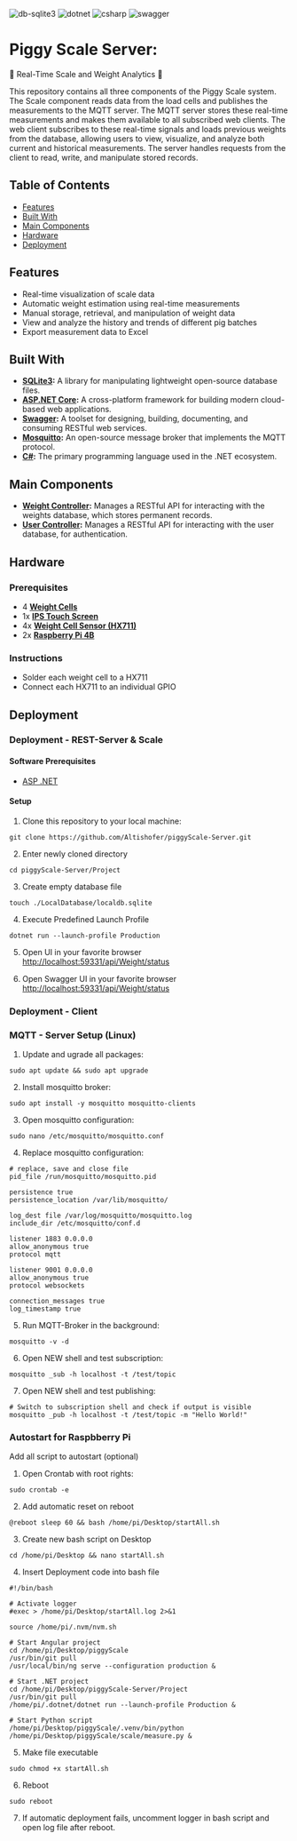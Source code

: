 ![db-sqlite3](https://img.shields.io/badge/db--sqlite3-0.0.1-yellow)
![dotnet](https://img.shields.io/badge/.NET-7.0-blue)
![csharp](https://img.shields.io/badge/C%23-10.0-purple)
![swagger](https://img.shields.io/badge/Swagger-6.2.3-green)

# Piggy Scale Server: 
🎉 Real-Time Scale and Weight Analytics 🎉

This repository contains all three components of the Piggy Scale system. The Scale component reads data from the load cells and publishes the measurements to the MQTT server. The MQTT server stores these real-time measurements and makes them available to all subscribed web clients. The web client subscribes to these real-time signals and loads previous weights from the database, allowing users to view, visualize, and analyze both current and historical measurements. The server handles requests from the client to read, write, and manipulate stored records.

## Table of Contents

- [Features](#features)
- [Built With](#built-with)
- [Main Components](#main-components)
- [Hardware](#hardware)
- [Deployment](#deployment)

## Features
- Real-time visualization of scale data
- Automatic weight estimation using real-time measurements
- Manual storage, retrieval, and manipulation of weight data
- View and analyze the history and trends of different pig batches
- Export measurement data to Excel

## Built With

- **[SQLite3](https://sqlite.org/index.html):** A library for manipulating lightweight open-source database files.
- **[ASP.NET Core](https://dotnet.microsoft.com/apps/aspnet):** A cross-platform framework for building modern cloud-based web applications.
- **[Swagger](https://swagger.io/):** A toolset for designing, building, documenting, and consuming RESTful web services.
- **[Mosquitto](https://mosquitto.org/):** An open-source message broker that implements the MQTT protocol.
- **[C#](https://docs.microsoft.com/en-us/dotnet/csharp/):** The primary programming language used in the .NET ecosystem.


## Main Components

- **[Weight Controller](https://github.com/Altishofer/piggyScale-Server/tree/main/Project/Controllers/WeightController):** Manages a RESTful API for interacting with the weights database, which stores permanent records.
- **[User Controller](https://github.com/Altishofer/piggyScale-Server/tree/main/Project/Controllers/UserController):** Manages a RESTful API for interacting with the user database, for authentication.

## Hardware

### Prerequisites
- 4 **[Weight Cells](https://de.aliexpress.com/item/32993892413.html?srcSns=sns_WhatsApp&spreadType=socialShare&bizType=ProductDetail&social_params=60729542385&aff_fcid=967cfb0bb3c44d5994dca7a8b6821253-1721983637820-00146-_EIhxwWR&tt=MG&aff_fsk=_EIhxwWR&aff_platform=default&sk=_EIhxwWR&aff_trace_key=967cfb0bb3c44d5994dca7a8b6821253-1721983637820-00146-_EIhxwWR&shareId=60729542385&businessType=ProductDetail&platform=AE&terminal_id=15f1fe9867124f1a9b3cca645aa764d7&afSmartRedirect=y)**
- 1x **[IPS Touch Screen](https://de.aliexpress.com/item/1005006420023450.html?spm=a2g0o.order_list.order_list_main.11.3b3f5c5fLSSfJb&gatewayAdapt=glo2deu)**
- 4x **[Weight Cell Sensor (HX711)](https://de.aliexpress.com/item/1005006293368575.html?spm=a2g0o.order_list.order_list_main.23.3b3f5c5fLSSfJb&gatewayAdapt=glo2deu)**
- 2x **[Raspberry Pi 4B](https://www.raspberrypi.com/products/raspberry-pi-4-model-b/)**

### Instructions
- Solder each weight cell to a HX711
- Connect each HX711 to an individual GPIO

## Deployment

### Deployment - REST-Server & Scale

#### Software Prerequisites
- [ASP .NET](https://learn.microsoft.com/en-us/aspnet/core/tutorials/min-web-api?view=aspnetcore-8.0&tabs=visual-studio-code)

#### Setup

1. Clone this repository to your local machine:
  ```shell
  git clone https://github.com/Altishofer/piggyScale-Server.git
  ```
2. Enter newly cloned directory
  ```shell
  cd piggyScale-Server/Project
  ```
3. Create empty database file
  ```shell
  touch ./LocalDatabase/localdb.sqlite
  ```
4. Execute Predefined Launch Profile
 ```console
 dotnet run --launch-profile Production
 ```
5. Open UI in your favorite browser
[http://localhost:59331/api/Weight/status](http://localhost:59331/api/Weight/status)

6. Open Swagger UI in your favorite browser
[http://localhost:59331/api/Weight/status](http://localhost:59331/swagger/index.html)
 

### Deployment - Client

### MQTT - Server Setup (Linux)
1. Update and ugrade all packages:
  ```shell
  sudo apt update && sudo apt upgrade
  ```
2. Install mosquitto broker:
  ```shell
  sudo apt install -y mosquitto mosquitto-clients
  ```
3. Open mosquitto configuration:
  ```shell
  sudo nano /etc/mosquitto/mosquitto.conf
  ```
4. Replace mosquitto configuration:
  ```shell
  # replace, save and close file
  pid_file /run/mosquitto/mosquitto.pid
  
  persistence true
  persistence_location /var/lib/mosquitto/
  
  log_dest file /var/log/mosquitto/mosquitto.log
  include_dir /etc/mosquitto/conf.d
  
  listener 1883 0.0.0.0
  allow_anonymous true
  protocol mqtt
  
  listener 9001 0.0.0.0
  allow_anonymous true
  protocol websockets
  
  connection_messages true
  log_timestamp true
  ```
5. Run MQTT-Broker in the background:
  ```shell
  mosquitto -v -d
  ```
6. Open NEW shell and test subscription:
  ```shell
  mosquitto _sub -h localhost -t /test/topic
  ```
7. Open NEW shell and test publishing:
  ```shell
  # Switch to subscription shell and check if output is visible
  mosquitto _pub -h localhost -t /test/topic -m "Hello World!"
  ```

### Autostart for Raspbberry Pi
Add all script to autostart (optional)

1. Open Crontab with root rights:
 ```console
 sudo crontab -e
 ```
2. Add automatic reset on reboot
 ```console
@reboot sleep 60 && bash /home/pi/Desktop/startAll.sh
 ```
3. Create new bash script on Desktop
 ```console
cd /home/pi/Desktop && nano startAll.sh
 ```
4. Insert Deployment code into bash file
```console
#!/bin/bash

# Activate logger
#exec > /home/pi/Desktop/startAll.log 2>&1

source /home/pi/.nvm/nvm.sh

# Start Angular project
cd /home/pi/Desktop/piggyScale
/usr/bin/git pull
/usr/local/bin/ng serve --configuration production &

# Start .NET project
cd /home/pi/Desktop/piggyScale-Server/Project
/usr/bin/git pull
/home/pi/.dotnet/dotnet run --launch-profile Production &

# Start Python script
/home/pi/Desktop/piggyScale/.venv/bin/python /home/pi/Desktop/piggyScale/scale/measure.py &
```
5. Make file executable
```console
sudo chmod +x startAll.sh
```
6. Reboot
```console
sudo reboot
```
7. If automatic deployment fails, uncomment logger in bash script and open log file after reboot.

